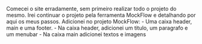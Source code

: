 Comecei o site erradamente, sem primeiro realizar todo o projeto do mesmo.
Irei continuar o projeto pela ferramenta MockFlow e detalhando por aqui os meus passos.
    Adicionei no projeto MockFlow:
        - Uma caixa header, main e uma footer.
        - Na caixa header, adicionei um titulo, um paragrafo e um menubar
        - Na caixa main adicionei textos e imagens